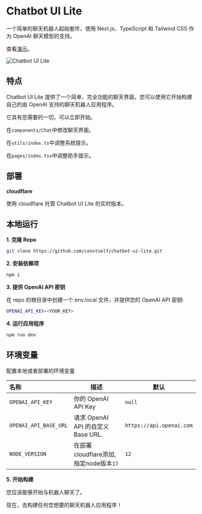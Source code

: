 # Chatbot UI Lite

一个简单的聊天机器人起始套件，使用 Next.js、TypeScript 和 Tailwind CSS 作为 OpenAI 聊天模型的支持。

查看[演示](https://chatbot-ui-lite.pages.dev/)。

![Chatbot UI Lite](./public/screenshot.png)

## 特点

Chatbot UI Lite 提供了一个简单、完全功能的聊天界面，您可以使用它开始构建自己的由 OpenAI 支持的聊天机器人应用程序。

它具有您需要的一切，可以立即开始。

在`components/Chat`中修改聊天界面。

在`utils/index.ts`中调整系统提示。

在`pages/index.tsx`中调整助手提示。

## 部署

**cloudflare**

使用 cloudflare 托管 Chatbot UI Lite 的实时版本。



## 本地运行

**1. 克隆 Repo**

```bash
git clone https://github.com/constself/chatbot-ui-lite.git
```

**2. 安装依赖项**

```bash
npm i
```

**3. 提供 OpenAI API 密钥**

在 repo 的根目录中创建一个.env.local 文件，并提供您的 OpenAI API 密钥:

```bash
OPENAI_API_KEY=<YOUR_KEY>
```

**4. 运行应用程序**

```bash
npm run dev
```

## 环境变量

配置本地或者部署的环境变量

| 名称                  | 描述                                  | 默认                     |
| :-------------------- | ------------------------------------- | ------------------------ |
| `OPENAI_API_KEY`      | 你的 OpenAI API Key                   | `null`                   |
| `OPENAI_API_BASE_URL` | 请求 OpenAI API 的自定义 Base URL.    | `https://api.openai.com` |
| `NODE_VERSION`        | 在部署cloudflare添加,指定node版本`17` | `12`                     |

**5. 开始构建**

您应该能够开始与机器人聊天了。

现在，去构建任何您想要的聊天机器人应用程序！
